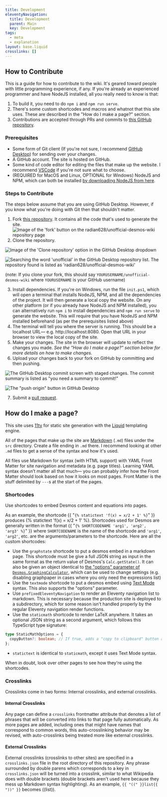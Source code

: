 ```yaml
---
title: Development
eleventyNavigation:
  title: Development
  parent: Main
  key: Development
tags:
  - meta
  - explanation
layout: base.liquid
crosslinks: []
---
```


## How to Contribute

This is a guide for how to contribute to the wiki. It's geared toward people with little programming experience, if any. If you're already an experienced programmer and have NodeJS installed, all you really need to know is that:

1. To build it, you need to do `npm i` and `npm run serve`.
2. There's some custom shortcodes and macros and whatnot that this site uses. These are described in the "How do I make a page?" section.
3. Contributions are accepted through PRs and commits to [this GitHub repository](https://github.com/radian628/unofficial-desmos-wiki).

### Prerequisites

- Some form of Git client (If you're not sure, I recommend [GitHub Desktop](https://desktop.github.com/)) for sending over your changes.
- A GitHub account. The site is hosted on GitHub.
- Some kind of code editor for editing the files that make up the website. I recommend [VSCode](https://code.visualstudio.com/) if you're not sure what to choose.
- (REQUIRED for MacOS and Linux, OPTIONAL for Windows) NodeJS and NPM, which can both be installed [by downloading NodeJS from here](https://nodejs.org/).

### Steps to Contribute

The steps below assume that you are using GitHub Desktop. However, if you know what you're doing with Git then that shouldn't matter.

1. Fork [this repository](https://github.com/radian628/unofficial-desmos-wiki). It contains all the code that's used to generate the site.
   ![Image of the 'fork' button on the radian628/unofficial-desmos-wiki repository page](../../img/meta/fork.png)
2. Clone the repository.

<div class="side-by-side">

![Image of the 'Clone repository' option in the GitHub Desktop dropdown](../../img/meta/clone1.png)

![Searching the word 'unofficial' in the GitHub Desktop repository list. The repository found is listed as 'radian628/unofficial-desmos-wiki'](../../img/meta/clone2.png)

</div>

(note: If you clone your fork, this should say `YOURUSERNAME/unofficial-desmos-wiki` where `YOURUSERNAME` is your GitHub username)

3. Install dependencies. If you're on Windows, run the file `init.ps1`, which will open a terminal that installs NodeJS, NPM, and all the dependencies of the project. It will then generate a local copy the website.
   On any other platform (or if you already have NodeJS and NPM installed), you can alternatively run `npm i` to install dependencies and `npm run serve` to generate the website. This will require that you have NodeJS and NPM installed beforehand (as per the prerequisites listed above)
4. The terminal will tell you where the server is running. This should be a localhost URL&mdash; e.g. http://localhost:8080. Open that URL in your browser to view the local copy of the site.
5. Make your changes. The site in the browser will update to reflect the changes you made. _See the "How do I make a page?" section below for more details on how to make changes._
6. Upload your changes back to your fork on GitHub by committing and then pushing.
<div class="side-by-side">

![The GitHub Desktop commit screen with staged changes. The commit summary is listed as "you need a summary to commit!"](../../img/meta/commit.png)

![The "push origin" button in GitHub Desktop](../../img/meta/push.png)

</div>

7. Submit a [pull request](https://docs.github.com/en/pull-requests/collaborating-with-pull-requests/proposing-changes-to-your-work-with-pull-requests/about-pull-requests).

## How do I make a page?

This site uses [11ty](https://11ty.dev/) for static site generation with the [Liquid](https://shopify.github.io/liquid/) templating engine.

All of the pages that make up the site are [Markdown](https://www.markdownguide.org/) (`.md`) files under the `src` directory. Create a file ending in `.md` there. I recommend looking at other `.md` files to get a sense of the syntax and how it's used.

All files use Markdown for syntax (with HTML support) with YAML Front Matter for site navigation and metadata (e.g. page titles). Learning YAML syntax doesn't matter all that much&mdash; you can probably infer how the Front Matter should look based on how it looks on most pages. Front Matter is the stuff delimited by `---`s at the start of the pages.

### Shortcodes

Use shortcodes to embed Desmos content and equations into pages.

As an example, the shortcode {{ "`{% statictext 'f(x) = x/2 + 1' %}`" }} produces {% statictext 'f(x) = x/2 + 1' %}. Shortcodes used for Desmos are generally written in the format {{ "`{% SHORTCODENAME 'arg1', 'arg2', 'arg3' %}`" }} where `SHORTCODENAME` is the name of the shortcode and `'arg1'`, `'arg2'`, etc. are the arguments/parameters to the shortcode. Here are all the custom shortcodes:

- Use the `graphstate` shortcode to put a desmos embed in a markdown page. This shortcode must be give a full JSON string as input in the same format as the return value of Desmos's `Calc.getState()`. It can also be given an object identical to [the "options" parameter of `Desmos.GraphingCalculator`](https://www.desmos.com/api/v1.9/docs/index.html#document-graphing-calculator-constructor), which can be used to change settings (e.g. disabling graphpaper in cases where you only need the expressions list)
- Use the `textmode` shortcode to put a desmos embed using [Text Mode](https://www.desmodder.com/text-mode/) syntax. This also supports the "options" parameter.
- Use `prefixedEleventyNavigation` to render an Eleventy navigation list to markdown. This is necessary because the production site is deployed to a subdirectory, which for some reason isn't handled properly by the regular Eleventy navigation render functions.
- Use the `staticmath` shortcode to render LaTeX anywhere. It takes an optional JSON string as a second argument, which follows this TypeScript type signature:

```ts
type StaticMathOptions = {
  copyButton?: boolean; // If true, adds a "copy to clipboard" button attached to the math field.
};
```

- `statictext` is identical to `staticmath`, except it uses Text Mode syntax.

When in doubt, look over other pages to see how they're using the shortcodes.

### Crosslinks

Crosslinks come in two forms: Internal crosslinks, and external crosslinks.

#### Internal Crosslinks

Any page can define a `crosslinks` frontmatter attribute that denotes a list of phrases that will be converted into links to that page fully automatically. As more pages are added, including ones that might have names that correspond to common words, this auto-crosslinking behavior may be revised, with auto-crosslinks being treated more like external crosslinks.

#### External Crosslinks

External crosslinks (crosslinks to other sites) are specified in a `crosslinks.json` file in the root directory of this repository. Any phrase surrounded by double parens which corresponds to a key in `crosslinks.json` will be turned into a crosslink, similar to what Wikipedia does with double brackets (double brackets aren't used here because they mess up Markdown syntax highlighting). As an example, `{{ "((" }}list{{ "))" }}` becomes ((list)).
